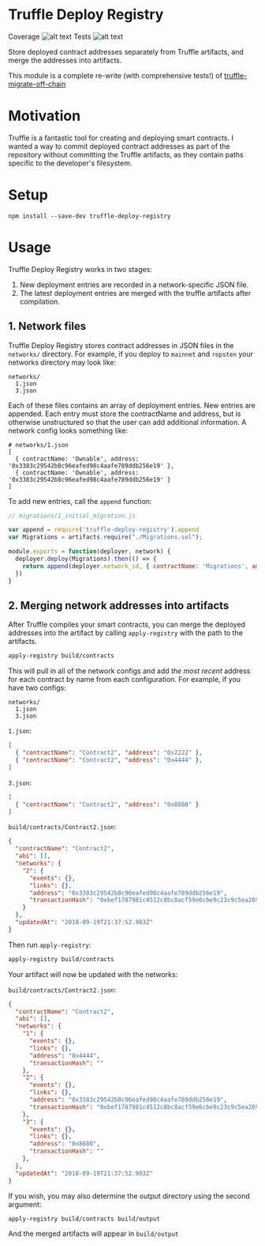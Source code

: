 # Truffle Deploy Registry

Coverage ![alt text](https://coveralls.io/repos/github/asselstine/truffle-deploy-registry/badge.svg?branch=master "Coveralls")
Tests ![alt text](https://travis-ci.org/asselstine/truffle-deploy-registry.svg?branch=master "Travis CI")

Store deployed contract addresses separately from Truffle artifacts, and merge the addresses into artifacts.

This module is a complete re-write (with comprehensive tests!) of [truffle-migrate-off-chain](https://github.com/asselstine/truffle-migrate-off-chain)

# Motivation

Truffle is a fantastic tool for creating and deploying smart contracts.   I wanted a way to commit deployed contract addresses as part of the repository without committing the Truffle artifacts, as they contain paths specific to the developer's filesystem.

# Setup

```
npm install --save-dev truffle-deploy-registry
```

# Usage

Truffle Deploy Registry works in two stages:

1. New deployment entries are recorded in a network-specific JSON file.
2. The latest deployment entries are merged with the truffle artifacts after compilation.

## 1. Network files

Truffle Deploy Registry stores contract addresses in JSON files in the `networks/` directory.  For example, if you deploy to `mainnet` and `ropsten` your networks directory may look like:

```
networks/
  1.json
  3.json
```

Each of these files contains an array of deployment entries.  New entries are appended.  Each entry must store the contractName and address, but is otherwise unstructured so that the user can add additional information.  A network config looks something like:

```
# networks/1.json
[
  { contractName: 'Ownable', address: '0x3383c29542b8c96eafed98c4aafe789ddb256e19' },
  { contractName: 'Ownable', address: '0x3383c29542b8c96eafed98c4aafe789ddb256e19' }
]
```

To add new entries, call the `append` function:

```javascript
// migrations/1_initial_migration.js

var append = require('truffle-deploy-registry').append
var Migrations = artifacts.require("./Migrations.sol");

module.exports = function(deployer, network) {
  deployer.deploy(Migrations).then(() => {
    return append(deployer.network_id, { contractName: 'Migrations', address: Migrations.address })
  })
}
```

## 2. Merging network addresses into artifacts

After Truffle compiles your smart contracts, you can merge the deployed addresses into the artifact by calling `apply-registry` with the path to the artifacts.

```sh
apply-registry build/contracts
```

This will pull in all of the network configs and add *the most recent* address for each contract by name from each configuration.  For example, if you have two configs:

```
networks/
  1.json
  3.json
```

`1.json`:

```json
[
  { "contractName": "Contract2", "address": "0x2222" },
  { "contractName": "Contract2", "address": "0x4444" },
]
```

`3.json`:

```json
[
  { "contractName": "Contract2", "address": "0x8888" }
]
```

`build/contracts/Contract2.json`:

```json
{
  "contractName": "Contract2",
  "abi": [],
  "networks": {
    "2": {
      "events": {},
      "links": {},
      "address": "0x3383c29542b8c96eafed98c4aafe789ddb256e19",
      "transactionHash": "0xbef1787981c4512c8bc8acf59e6cbe9c23c9c5ea269b193ec71aae9f9c57c997"
    }
  },
  "updatedAt": "2018-09-19T21:37:52.903Z"
}
```

Then run `apply-registry`:

```sh
apply-registry build/contracts
```

Your artifact will now be updated with the networks:

`build/contracts/Contract2.json`:

```json
{
  "contractName": "Contract2",
  "abi": [],
  "networks": {
    "1": {
      "events": {},
      "links": {},
      "address": "0x4444",
      "transactionHash": ""
    },
    "2": {
      "events": {},
      "links": {},
      "address": "0x3383c29542b8c96eafed98c4aafe789ddb256e19",
      "transactionHash": "0xbef1787981c4512c8bc8acf59e6cbe9c23c9c5ea269b193ec71aae9f9c57c997"
    },
    "3": {
      "events": {},
      "links": {},
      "address": "0x8888",
      "transactionHash": ""
    },
  },
  "updatedAt": "2018-09-19T21:37:52.903Z"
}
```

If you wish, you may also determine the output directory using the second argument:

```sh
apply-registry build/contracts build/output
```

And the merged artifacts will appear in `build/output`
